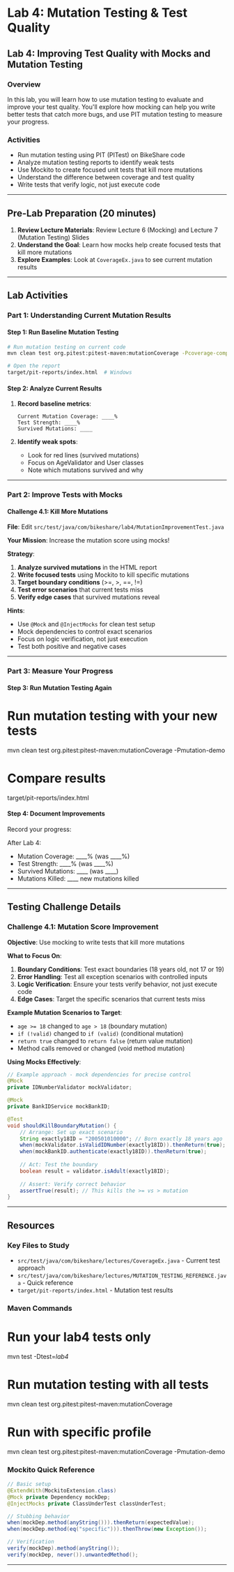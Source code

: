 # Lab 4: Mutation Testing & Test Quality

## Lab 4: Improving Test Quality with Mocks and Mutation Testing

### Overview
In this lab, you will learn how to use mutation testing to evaluate and improve your test quality. You'll explore how mocking can help you write better tests that catch more bugs, and use PIT mutation testing to measure your progress.

### Activities
- Run mutation testing using PIT (PITest) on BikeShare code
- Analyze mutation testing reports to identify weak tests
- Use Mockito to create focused unit tests that kill more mutations
- Understand the difference between coverage and test quality
- Write tests that verify logic, not just execute code

---

## Pre-Lab Preparation (20 minutes)

1. **Review Lecture Materials**: Review Lecture 6 (Mocking) and Lecture 7 (Mutation Testing) Slides
2. **Understand the Goal**: Learn how mocks help create focused tests that kill more mutations
3. **Explore Examples**: Look at `CoverageEx.java` to see current mutation results

---

## Lab Activities

### Part 1: Understanding Current Mutation Results

#### Step 1: Run Baseline Mutation Testing
```bash
# Run mutation testing on current code
mvn clean test org.pitest:pitest-maven:mutationCoverage -Pcoverage-comparison

# Open the report
target/pit-reports/index.html  # Windows

```

#### Step 2: Analyze Current Results
1. **Record baseline metrics**:
   ```
   Current Mutation Coverage: ____%
   Test Strength: ____%
   Survived Mutations: ____
   ```

2. **Identify weak spots**:
   - Look for red lines (survived mutations)
   - Focus on AgeValidator and User classes
   - Note which mutations survived and why

---

### Part 2: Improve Tests with Mocks 

#### Challenge 4.1: Kill More Mutations
**File**: Edit `src/test/java/com/bikeshare/lab4/MutationImprovementTest.java`

**Your Mission**: Increase the mutation score using mocks!

**Strategy**:
1. **Analyze survived mutations** in the HTML report
2. **Write focused tests** using Mockito to kill specific mutations
3. **Target boundary conditions** (>=, >, ==, !=)
4. **Test error scenarios** that current tests miss
5. **Verify edge cases** that survived mutations reveal

**Hints**:
- Use `@Mock` and `@InjectMocks` for clean test setup
- Mock dependencies to control exact scenarios
- Focus on logic verification, not just execution
- Test both positive and negative cases

---

### Part 3: Measure Your Progress

#### Step 3: Run Mutation Testing Again
# Run mutation testing with your new tests
mvn clean test org.pitest:pitest-maven:mutationCoverage -Pmutation-demo

# Compare results
target/pit-reports/index.html


#### Step 4: Document Improvements
Record your progress:

After Lab 4:
- Mutation Coverage: ____% (was ____%)
- Test Strength: ____% (was ____%)  
- Survived Mutations: ____ (was ____)
- Mutations Killed: ____ new mutations killed


---

## Testing Challenge Details

### Challenge 4.1: Mutation Score Improvement

**Objective**: Use mocking to write tests that kill more mutations

**What to Focus On**:
1. **Boundary Conditions**: Test exact boundaries (18 years old, not 17 or 19)
2. **Error Handling**: Test all exception scenarios with controlled inputs
3. **Logic Verification**: Ensure your tests verify behavior, not just execute code
4. **Edge Cases**: Target the specific scenarios that current tests miss

**Example Mutation Scenarios to Target**:
- `age >= 18` changed to `age > 18` (boundary mutation)
- `if (!valid)` changed to `if (valid)` (conditional mutation)
- `return true` changed to `return false` (return value mutation)
- Method calls removed or changed (void method mutation)

**Using Mocks Effectively**:
```java
// Example approach - mock dependencies for precise control
@Mock
private IDNumberValidator mockValidator;

@Mock  
private BankIDService mockBankID;

@Test
void shouldKillBoundaryMutation() {
    // Arrange: Set up exact scenario
    String exactly18ID = "200501010000"; // Born exactly 18 years ago
    when(mockValidator.isValidIDNumber(exactly18ID)).thenReturn(true);
    when(mockBankID.authenticate(exactly18ID)).thenReturn(true);
    
    // Act: Test the boundary
    boolean result = validator.isAdult(exactly18ID);
    
    // Assert: Verify correct behavior
    assertTrue(result); // This kills the >= vs > mutation
}
```

---

## Resources

### Key Files to Study
- `src/test/java/com/bikeshare/lectures/CoverageEx.java` - Current test approach
- `src/test/java/com/bikeshare/lectures/MUTATION_TESTING_REFERENCE.java` - Quick reference
- `target/pit-reports/index.html` - Mutation test results

### Maven Commands

# Run your lab4 tests only
mvn test -Dtest=*lab4*

# Run mutation testing with all tests
mvn clean test org.pitest:pitest-maven:mutationCoverage

# Run with specific profile
mvn clean test org.pitest:pitest-maven:mutationCoverage -Pmutation-demo


### Mockito Quick Reference
```java
// Basic setup
@ExtendWith(MockitoExtension.class)
@Mock private Dependency mockDep;
@InjectMocks private ClassUnderTest classUnderTest;

// Stubbing behavior
when(mockDep.method(anyString())).thenReturn(expectedValue);
when(mockDep.method(eq("specific"))).thenThrow(new Exception());

// Verification
verify(mockDep).method(anyString());
verify(mockDep, never()).unwantedMethod();
```

---
